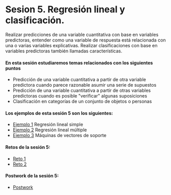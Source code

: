 # Sesion 5. Regresión lineal y clasificación.

Realizar predicciones de una variable cuantitativa con base en variables predictoras, entender como una variable de respuesta está relacionada con una o varias variables explicativas. Realizar clasificaciones con base en variables predictoras también llamadas características.

#### En esta sesión estudiaremos temas relacionados con los siguientes puntos

- Predicción de una variable cuantitativa a partir de otra variable predictora cuando parece razonable asumir una serie de supuestos
- Predicción de una variable cuantitativa a partir de otras variables predictoras cuando es posible "verificar" algunas suposiciones
- Clasificación en categorías de un conjunto de objetos o personas

#### Los ejemplos de esta sesión 5 son los siguientes:

- [Ejemplo 1](https://github.com/jennerfr/Sesion_5/tree/main/Ejemplo_01) Regresión lineal simple
- [Ejemplo 2](https://github.com/jennerfr/Sesion_5/tree/main/Ejemplo_02) Regresión lineal múltiple
- [Ejemplo 3](https://github.com/jennerfr/Sesion_5/tree/main/Ejemplo_03) Máquinas de vectores de soporte

#### Retos de la sesión 5:

- [Reto 1](https://github.com/jennerfr/Sesion_5/tree/main/Reto_01)
- [Reto 2]()

#### Postwork de la sesión 5:

- [Postwork]()
